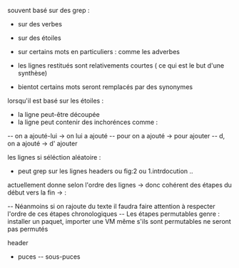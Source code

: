 <!-- inconvénients -->
souvent basé sur des grep : 
- sur des verbes
- sur des étoiles
- sur certains mots en particuliers : comme les adverbes

- les lignes restitués sont relativements courtes ( ce qui est le but d'une synthèse)

- bientot certains mots seront remplacés par des synonymes

lorsqu'il est basé sur les étoiles :
- la ligne peut-être découpée
- la ligne peut contenir des inchorénces comme : 
<!-- current sentences -> expected sentences -->
-- on a ajouté-lui -> on lui a ajouté
-- pour on a ajouté -> pour ajouter
-- d, on a ajouté -> d' ajouter


les lignes 
si séléction aléatoire : 
- peut grep sur les lignes headers ou fig:2 ou 1.intrdocution ..



<!-- avantages -->

actuellement donne selon l'ordre des lignes -> donc cohérent des étapes du début vers la fin -> :
<!-- re faiblesse de ces avantages -->
-- Néanmoins si on rajoute du texte il faudra faire attention à respecter l'ordre de ces étapes chronologiques 
--  Les étapes permutables genre : installer un paquet, importer une VM même s'ils sont permutables ne seront pas permutés






header
<!-- comments -->
- puces
-- sous-puces
